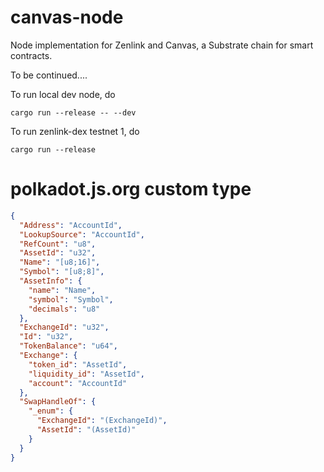 # canvas-node

Node implementation for Zenlink and Canvas, a Substrate chain for smart contracts.

To be continued....

To run local dev node, do

```
cargo run --release -- --dev
```

To run zenlink-dex testnet 1, do

```
cargo run --release
```


# polkadot.js.org custom type

```json
{
  "Address": "AccountId",
  "LookupSource": "AccountId",
  "RefCount": "u8",
  "AssetId": "u32",
  "Name": "[u8;16]",
  "Symbol": "[u8;8]",
  "AssetInfo": {
    "name": "Name",
    "symbol": "Symbol",
    "decimals": "u8"
  },
  "ExchangeId": "u32",
  "Id": "u32",
  "TokenBalance": "u64",
  "Exchange": {
    "token_id": "AssetId",
    "liquidity_id": "AssetId",
    "account": "AccountId"
  },
  "SwapHandleOf": {
    "_enum": {
      "ExchangeId": "(ExchangeId)",
      "AssetId": "(AssetId)"
    }
  }
}
```
